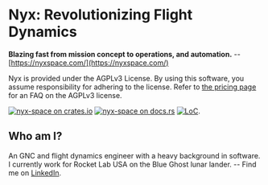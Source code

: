 # Nyx: Revolutionizing Flight Dynamics

**Blazing fast from mission concept to operations, and automation.** -- [https://nyxspace.com/](https://nyxspace.com/)

Nyx is provided under the AGPLv3 License. By using this software, you assume responsibility for adhering to the license. Refer to [the pricing page](https://nyxspace.com/pricing/) for an FAQ on the AGPLv3 license.

[![nyx-space on crates.io][cratesio-image]][cratesio]
[![nyx-space on docs.rs][docsrs-image]][docsrs]
[![LoC](https://tokei.rs/b1/github/nyx-space/nyx?category=lines)](https://github.com/nyx-space/nyx).

[cratesio-image]: https://img.shields.io/crates/v/nyx-space.svg
[cratesio]: https://crates.io/crates/nyx-space
[docsrs-image]: https://docs.rs/nyx-space/badge.svg
[docsrs]: https://docs.rs/nyx-space/

## Who am I?
An GNC and flight dynamics engineer with a heavy background in software. I currently work for Rocket Lab USA on the Blue Ghost lunar lander. -- Find me on [LinkedIn](https://www.linkedin.com/in/chrisrabotin/).
